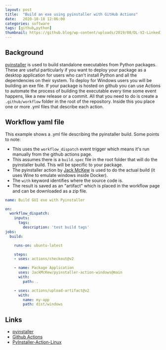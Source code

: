 ```yaml
---
layout: post
title:  "Build an exe using pyinstaller with GitHub Actions"
date:   2020-10-18 12:06:00
categories: software
tags: [github,python]
thumbnail: https://github.blog/wp-content/uploads/2019/08/DL-V2-LinkedIn_FB.png?fit=1200%2C630
---
```


## Background

[pyinstaller](https://www.pyinstaller.org/) is used to build standalone executables from Python packages. These are useful particularly if you want to deploy your package as a desktop application for users who can't install Python and all the dependencies on their system. To deploy for Windows users you will be building an exe file. If your package is hosted on github you can use Actions to automate the process of building the executable every time some event happens, like a new release or a commit. All that you need to do is create a `.github/workflow` folder in the root of the repository. Inside this you place one or more .yml files that describe each action.

## Workflow yaml file

This example shows a .yml file describing the pyinstaller build. Some points to note:

* This uses the `workflow_dispatch` event trigger which means it's run manually from the github actions page.
* This assumes there is a `build.spec` file in the root folder that will do the pyinstaller build. This will be specific to your package.
* The pyinstaller action by [Jack McKew](https://github.com/JackMcKew) is used to do the actual build (it uses Wine to emulate windows inside Docker).
* The `with` keyword identifies where the source code is.
* The result is saved as an "artifact" which is placed in the workflow page and can be downloaded as a zip file.

```yml
name: Build GUI exe with Pyinstaller

on:
  workflow_dispatch:
    inputs:
      tags:
        description: 'test build tags'
jobs:
  build:

    runs-on: ubuntu-latest

    steps:
    - uses: actions/checkout@v2

    - name: Package Application
      uses: JackMcKew/pyinstaller-action-windows@main
      with:
        path: .

    - uses: actions/upload-artifact@v2
      with:
        name: my-app
        path: dist/windows
```

## Links

* [pyinstaller](https://www.pyinstaller.org/)
* [Github Actions](https://docs.github.com/en/free-pro-team@latest/actions)
* [PyInstaller-Action-Linux](https://github.com/marketplace/actions/pyinstaller-windows)
